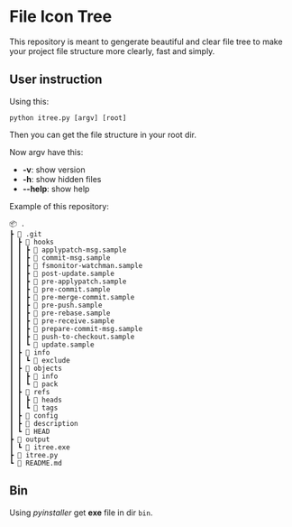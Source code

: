 # File Icon Tree

This repository is meant to gengerate beautiful and clear file tree to make your project file structure more clearly, fast and simply.

## User instruction

Using this:
```
python itree.py [argv] [root]
```

Then you can get the file structure in your root dir.

Now argv have this:
* **-v**: show version
* **-h**: show hidden files
* **--help**: show help

Example of this repository:
```
📦 .
┣ 📂 .git
┃ ┣ 📂 hooks
┃ ┃ ┣ 📄 applypatch-msg.sample
┃ ┃ ┣ 📄 commit-msg.sample
┃ ┃ ┣ 📄 fsmonitor-watchman.sample
┃ ┃ ┣ 📄 post-update.sample
┃ ┃ ┣ 📄 pre-applypatch.sample
┃ ┃ ┣ 📄 pre-commit.sample
┃ ┃ ┣ 📄 pre-merge-commit.sample
┃ ┃ ┣ 📄 pre-push.sample
┃ ┃ ┣ 📄 pre-rebase.sample
┃ ┃ ┣ 📄 pre-receive.sample
┃ ┃ ┣ 📄 prepare-commit-msg.sample
┃ ┃ ┣ 📄 push-to-checkout.sample
┃ ┃ ┗ 📄 update.sample
┃ ┣ 📂 info
┃ ┃ ┗ 📄 exclude
┃ ┣ 📂 objects
┃ ┃ ┣ 📂 info
┃ ┃ ┗ 📂 pack
┃ ┣ 📂 refs
┃ ┃ ┣ 📂 heads
┃ ┃ ┗ 📂 tags
┃ ┣ 📄 config
┃ ┣ 📄 description
┃ ┗ 📄 HEAD
┣ 📂 output
┃ ┗ 📄 itree.exe
┣ 📄 itree.py
┗ 📄 README.md
```

## Bin

Using *pyinstaller* get **exe** file in dir `bin`. 